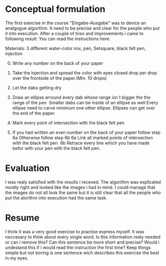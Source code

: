 # Conceptual formulation

The first exercise in the course "Eingabe-Ausgabe" was to device an analgogue algorithm.
It need to be precise and clear for the people who put it into execution.
After a couple of tries and improvements i came to following result:
You can read the instructions here.

Materials: 3 different water-color mix, pen, Setsquare, black felt pen, injection

0. Write any number on the back of your paper

1. Take the injection and spread the color with eyes closed drop per drop over the frontside of the paper.(Min. 10 drops)

2. Let the dabs getting dry

3. Draw an ellipse arround every dab whose range isn`t bigger the the range of the pen  Smaller dabs can be inside of an ellipse as well
Every ellipse need to carve minimum one other ellipse. Ellipses can get over the end of the paper.
4. Mark every point of intersection with the black felt pen 
5. If you had written an even number on the back of your paper follow step  6a
  Otherwise follow step 6b
6a Link all marked points of intersection with the black felt pen 
6b Retrace every line which you have made befor with your pen with the black felt pen.

# Evaluation

I was realy satisfied with the results i receved. The algorithm was explicated mostly right and looked like the images i had in mind.
I could manage that the images do not all look the same but it is still clear that all the people who put the alorithm into execution had the same task.


# Resume

I think it was a very good exercise to practise express myself.
It was neccesary to think about every single word. Is this information realy needed or can i remove this?
Can this sentence be more short and precise? Would i undestand this if i would read the instruction the first time?
Keep things simple but not boring is one sentence wich describes this exercise the best in my eyes.
